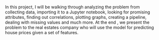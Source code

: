  In this project, I will be walking through analyzing the problem from collecting data, importing it to a Jupyter notebook, looking for promising attributes, finding out correlations, plotting graphs, creating a pipeline, dealing with missing values and much more. At the end , we present the problem to the real estates company who will use the model for predicting house prices given a set of features.
